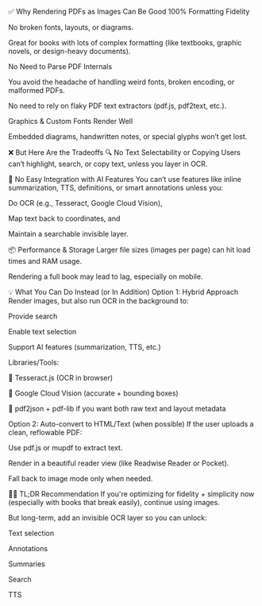 ✅ Why Rendering PDFs as Images Can Be Good
100% Formatting Fidelity

No broken fonts, layouts, or diagrams.

Great for books with lots of complex formatting (like textbooks, graphic novels, or design-heavy documents).

No Need to Parse PDF Internals

You avoid the headache of handling weird fonts, broken encoding, or malformed PDFs.

No need to rely on flaky PDF text extractors (pdf.js, pdf2text, etc.).

Graphics & Custom Fonts Render Well

Embedded diagrams, handwritten notes, or special glyphs won’t get lost.

❌ But Here Are the Tradeoffs
🔍 No Text Selectability or Copying
Users can’t highlight, search, or copy text, unless you layer in OCR.

🧠 No Easy Integration with AI Features
You can’t use features like inline summarization, TTS, definitions, or smart annotations unless you:

Do OCR (e.g., Tesseract, Google Cloud Vision),

Map text back to coordinates, and

Maintain a searchable invisible layer.

📦 Performance & Storage
Larger file sizes (images per page) can hit load times and RAM usage.

Rendering a full book may lead to lag, especially on mobile.

💡 What You Can Do Instead (or In Addition)
Option 1: Hybrid Approach
Render images, but also run OCR in the background to:

Provide search

Enable text selection

Support AI features (summarization, TTS, etc.)

Libraries/Tools:

🧠 Tesseract.js (OCR in browser)

🧠 Google Cloud Vision (accurate + bounding boxes)

🧠 pdf2json + pdf-lib if you want both raw text and layout metadata

Option 2: Auto-convert to HTML/Text (when possible)
If the user uploads a clean, reflowable PDF:

Use pdf.js or mupdf to extract text.

Render in a beautiful reader view (like Readwise Reader or Pocket).

Fall back to image mode only when needed.

👨‍💻 TL;DR Recommendation
If you're optimizing for fidelity + simplicity now (especially with books that break easily), continue using images.

But long-term, add an invisible OCR layer so you can unlock:

Text selection

Annotations

Summaries

Search

TTS